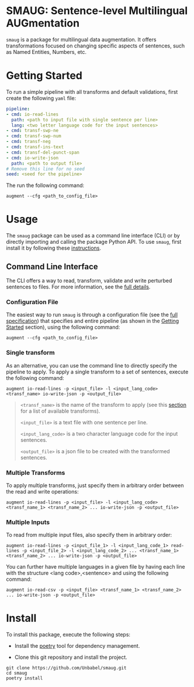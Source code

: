 # SMAUG: Sentence-level Multilingual AUGmentation

`smaug` is a package for multilingual data augmentation. It offers transformations focused on changing specific aspects of sentences, such as Named Entities, Numbers, etc.

# Getting Started

To run a simple pipeline with all transforms and default validations, first create the following `yaml` file:

```yaml
pipeline:
- cmd: io-read-lines
  path: <path to input file with single sentence per line>
  lang: <two letter language code for the input sentences>
- cmd: transf-swp-ne
- cmd: transf-swp-num
- cmd: transf-neg
- cmd: transf-ins-text
- cmd: transf-del-punct-span
- cmd: io-write-json
  path: <path to output file>
# Remove this line for no seed
seed: <seed for the pipeline>
```

The run the following command:

```shell
augment --cfg <path_to_config_file>
```

# Usage

The `smaug` package can be used as a command line interface (CLI) or by directly importing and calling the package Python API. To use `smaug`, first install it by following these [instructions](#install).

## Command Line Interface

The CLI offers a way to read, transform, validate and write perturbed sentences to files. For more information, see the [full details](CLI.md).

### Configuration File

The easiest way to run `smaug` is through a configuration file (see the [full specification](CLI.md#configuration-file-specification)) that specifies and entire pipeline (as shown in the [Getting Started](#getting-started) section), using the following command:

```shell
augment --cfg <path_to_config_file>
```

### Single transform

As an alternative, you can use the command line to directly specify the pipeline to apply. To apply a single transform to a set of sentences, execute the following command:

```shell
augment io-read-lines -p <input_file> -l <input_lang_code> <transf_name> io-write-json -p <output_file>
```

> `<transf_name>` is the name of the transform to apply (see this [section](OPERATIONS.md#transforms) for a list of available transforms).
>
> `<input_file>` is a text file with one sentence per line.
>
> `<input_lang_code>` is a two character language code for the input sentences.
>
> `<output_file>` is a json file to be created with the transformed sentences.

### Multiple Transforms

To apply multiple transforms, just specify them in arbitrary order between the read and write operations:

``` shell
augment io-read-lines -p <input_file> -l <input_lang_code> <transf_name_1> <transf_name_2> ... io-write-json -p <output_file>
```

### Multiple Inputs

To read from multiple input files, also specify them in arbitrary order:

```shell
augment io-read-lines -p <input_file_1> -l <input_lang_code_1> read-lines -p <input_file_2> -l <input_lang_code_2> ... <transf_name_1> <transf_name_2> ... io-write-json -p <output_file>
```

You can further have multiple languages in a given file by having each line with the structure \<lang code\>,\<sentence\> and using the following command:

```shell
augment io-read-csv -p <input_file> <transf_name_1> <transf_name_2> ... io-write-json -p <output_file>
```

# Install

To install this package, execute the following steps:

* Install the [poetry](https://python-poetry.org/docs/#installation) tool for dependency management.

* Clone this git repository and install the project.

```
git clone https://github.com/Unbabel/smaug.git
cd smaug
poetry install
```